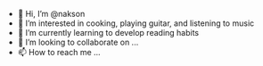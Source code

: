 - 👋 Hi, I’m @nakson
- 👀 I’m interested in cooking, playing guitar, and listening to music
- 🌱 I’m currently learning to develop reading habits
- 💞️ I’m looking to collaborate on ...
- 📫 How to reach me ... 

<!---
nakson/nakson is a ✨ special ✨ repository because its `README.md` (this file) appears on your GitHub profile.
You can click the Preview link to take a look at your changes.
--->
